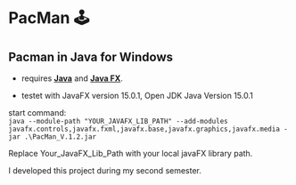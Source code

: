 # PacMan :joystick:
## Pacman in Java for Windows

- requires [**Java**](https://openjdk.java.net/) and [**Java FX**](https://openjfx.io/).

- testet with JavaFX version 15.0.1, Open JDK Java Version 15.0.1

start command:<br>
`java --module-path "YOUR_JAVAFX_LIB_PATH" --add-modules javafx.controls,javafx.fxml,javafx.base,javafx.graphics,javafx.media -jar .\PacMan_V.1.2.jar `

Replace Your_JavaFX_Lib_Path with your local javaFX library path.

I developed this project during my second semester.
